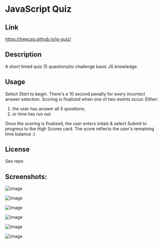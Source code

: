 # JavaScript Quiz 

## Link
https://treecao.github.io/js-quiz/

## Description
A short timed quiz (5 questions)to challenge basic JS knowledge. 

## Usage
Select *Start* to begin. 
There's a 10 second penalty for every incorrect answer selection. 
Scoring is finalized when one of two events occur. Either:
1. the user has answer all 5 questions;
2. or time has run out

Once the scoring is finalized, the user enters intials & select *Submit* to progress to the High Scores card.
The score reflects the user's remaining time balance :) 

## License
See repo

## Screenshots:
![image](https://user-images.githubusercontent.com/94645628/211235433-78bd0404-d202-468e-b8b4-bd9ab0cad280.png)

![image](https://user-images.githubusercontent.com/94645628/211235515-1adfb5df-7441-433f-87cd-7eeb8e289ae2.png)

![image](https://user-images.githubusercontent.com/94645628/211235467-79eeb075-59c6-4eac-97f4-69ac6782723a.png)

![image](https://user-images.githubusercontent.com/94645628/211235558-40d11c88-1a78-4442-be7f-e423c2e7d318.png)

![image](https://user-images.githubusercontent.com/94645628/211235584-6119ad9a-a906-43ab-b0f1-d91c7d56523b.png)

![image](https://user-images.githubusercontent.com/94645628/211235602-afbe5c40-3fab-44bd-a5df-5eaec284dfe8.png)
